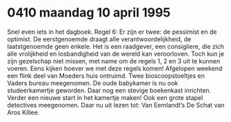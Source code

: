 # 0410 maandag 10 april 1995
Snel even iets in het dagboek. Regel 6: Er zijn er twee: de pessimist en de optimist. De eerstgenoemde draagt alle verantwoordelijkheid, de laatstgenoemde geen enkele. Het is een raadgever, een consigliere, die zich alle vrolijkheid en losbandigheid van de wereld kan veroorloven. Toch kun je zijn gezelschap niet missen, met name om de regels 1, 2 en 3 uit te kunnen voeren. Eens kijken hoever we met deze regels komen! Afgelopen weekend een flink deel van Moeders huis ontruimd. Twee bioscoopstoeltjes en Vaders bureau meegenomen. De oude babykamer is nu ook studeerkamertje geworden. Daar nog een stevige boekenkast inrichten. Verder een nieuwe start in het kamertje maken! Ook een grote stapel detectives meegenomen. Daar nu uit lezen tot: Van Eemlandt’s De Schat van Aros Killee.